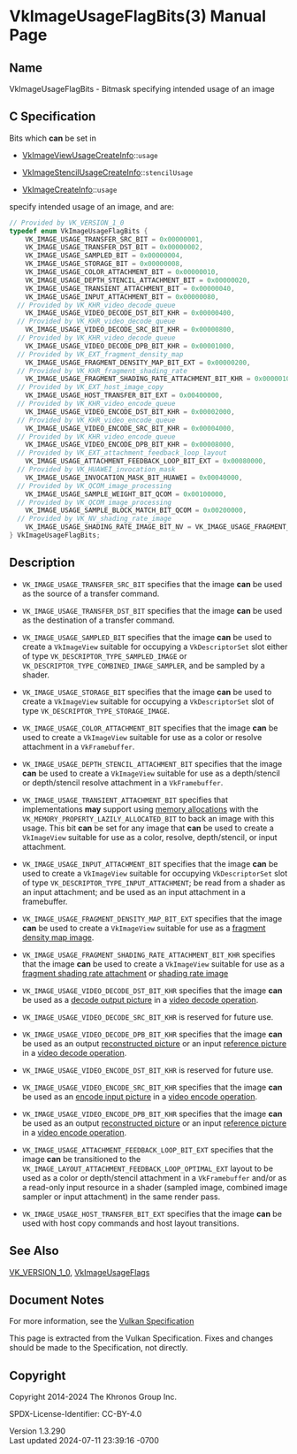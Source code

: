 # VkImageUsageFlagBits(3) Manual Page

## Name

VkImageUsageFlagBits - Bitmask specifying intended usage of an image



## <a href="#_c_specification" class="anchor"></a>C Specification

Bits which **can** be set in

- [VkImageViewUsageCreateInfo](https://registry.khronos.org/vulkan/specs/1.3-extensions/man/html/VkImageViewUsageCreateInfo.html)::`usage`

- [VkImageStencilUsageCreateInfo](https://registry.khronos.org/vulkan/specs/1.3-extensions/man/html/VkImageStencilUsageCreateInfo.html)::`stencilUsage`

- [VkImageCreateInfo](https://registry.khronos.org/vulkan/specs/1.3-extensions/man/html/VkImageCreateInfo.html)::`usage`

specify intended usage of an image, and are:

``` c
// Provided by VK_VERSION_1_0
typedef enum VkImageUsageFlagBits {
    VK_IMAGE_USAGE_TRANSFER_SRC_BIT = 0x00000001,
    VK_IMAGE_USAGE_TRANSFER_DST_BIT = 0x00000002,
    VK_IMAGE_USAGE_SAMPLED_BIT = 0x00000004,
    VK_IMAGE_USAGE_STORAGE_BIT = 0x00000008,
    VK_IMAGE_USAGE_COLOR_ATTACHMENT_BIT = 0x00000010,
    VK_IMAGE_USAGE_DEPTH_STENCIL_ATTACHMENT_BIT = 0x00000020,
    VK_IMAGE_USAGE_TRANSIENT_ATTACHMENT_BIT = 0x00000040,
    VK_IMAGE_USAGE_INPUT_ATTACHMENT_BIT = 0x00000080,
  // Provided by VK_KHR_video_decode_queue
    VK_IMAGE_USAGE_VIDEO_DECODE_DST_BIT_KHR = 0x00000400,
  // Provided by VK_KHR_video_decode_queue
    VK_IMAGE_USAGE_VIDEO_DECODE_SRC_BIT_KHR = 0x00000800,
  // Provided by VK_KHR_video_decode_queue
    VK_IMAGE_USAGE_VIDEO_DECODE_DPB_BIT_KHR = 0x00001000,
  // Provided by VK_EXT_fragment_density_map
    VK_IMAGE_USAGE_FRAGMENT_DENSITY_MAP_BIT_EXT = 0x00000200,
  // Provided by VK_KHR_fragment_shading_rate
    VK_IMAGE_USAGE_FRAGMENT_SHADING_RATE_ATTACHMENT_BIT_KHR = 0x00000100,
  // Provided by VK_EXT_host_image_copy
    VK_IMAGE_USAGE_HOST_TRANSFER_BIT_EXT = 0x00400000,
  // Provided by VK_KHR_video_encode_queue
    VK_IMAGE_USAGE_VIDEO_ENCODE_DST_BIT_KHR = 0x00002000,
  // Provided by VK_KHR_video_encode_queue
    VK_IMAGE_USAGE_VIDEO_ENCODE_SRC_BIT_KHR = 0x00004000,
  // Provided by VK_KHR_video_encode_queue
    VK_IMAGE_USAGE_VIDEO_ENCODE_DPB_BIT_KHR = 0x00008000,
  // Provided by VK_EXT_attachment_feedback_loop_layout
    VK_IMAGE_USAGE_ATTACHMENT_FEEDBACK_LOOP_BIT_EXT = 0x00080000,
  // Provided by VK_HUAWEI_invocation_mask
    VK_IMAGE_USAGE_INVOCATION_MASK_BIT_HUAWEI = 0x00040000,
  // Provided by VK_QCOM_image_processing
    VK_IMAGE_USAGE_SAMPLE_WEIGHT_BIT_QCOM = 0x00100000,
  // Provided by VK_QCOM_image_processing
    VK_IMAGE_USAGE_SAMPLE_BLOCK_MATCH_BIT_QCOM = 0x00200000,
  // Provided by VK_NV_shading_rate_image
    VK_IMAGE_USAGE_SHADING_RATE_IMAGE_BIT_NV = VK_IMAGE_USAGE_FRAGMENT_SHADING_RATE_ATTACHMENT_BIT_KHR,
} VkImageUsageFlagBits;
```

## <a href="#_description" class="anchor"></a>Description

- `VK_IMAGE_USAGE_TRANSFER_SRC_BIT` specifies that the image **can** be
  used as the source of a transfer command.

- `VK_IMAGE_USAGE_TRANSFER_DST_BIT` specifies that the image **can** be
  used as the destination of a transfer command.

- `VK_IMAGE_USAGE_SAMPLED_BIT` specifies that the image **can** be used
  to create a `VkImageView` suitable for occupying a `VkDescriptorSet`
  slot either of type `VK_DESCRIPTOR_TYPE_SAMPLED_IMAGE` or
  `VK_DESCRIPTOR_TYPE_COMBINED_IMAGE_SAMPLER`, and be sampled by a
  shader.

- `VK_IMAGE_USAGE_STORAGE_BIT` specifies that the image **can** be used
  to create a `VkImageView` suitable for occupying a `VkDescriptorSet`
  slot of type `VK_DESCRIPTOR_TYPE_STORAGE_IMAGE`.

- `VK_IMAGE_USAGE_COLOR_ATTACHMENT_BIT` specifies that the image **can**
  be used to create a `VkImageView` suitable for use as a color or
  resolve attachment in a `VkFramebuffer`.

- `VK_IMAGE_USAGE_DEPTH_STENCIL_ATTACHMENT_BIT` specifies that the image
  **can** be used to create a `VkImageView` suitable for use as a
  depth/stencil or depth/stencil resolve attachment in a
  `VkFramebuffer`.

- `VK_IMAGE_USAGE_TRANSIENT_ATTACHMENT_BIT` specifies that
  implementations **may** support using <a
  href="https://registry.khronos.org/vulkan/specs/1.3-extensions/html/vkspec.html#memory"
  target="_blank" rel="noopener">memory allocations</a> with the
  `VK_MEMORY_PROPERTY_LAZILY_ALLOCATED_BIT` to back an image with this
  usage. This bit **can** be set for any image that **can** be used to
  create a `VkImageView` suitable for use as a color, resolve,
  depth/stencil, or input attachment.

- `VK_IMAGE_USAGE_INPUT_ATTACHMENT_BIT` specifies that the image **can**
  be used to create a `VkImageView` suitable for occupying
  `VkDescriptorSet` slot of type `VK_DESCRIPTOR_TYPE_INPUT_ATTACHMENT`;
  be read from a shader as an input attachment; and be used as an input
  attachment in a framebuffer.

- `VK_IMAGE_USAGE_FRAGMENT_DENSITY_MAP_BIT_EXT` specifies that the image
  **can** be used to create a `VkImageView` suitable for use as a <a
  href="https://registry.khronos.org/vulkan/specs/1.3-extensions/html/vkspec.html#fragmentdensitymapops"
  target="_blank" rel="noopener">fragment density map image</a>.

- `VK_IMAGE_USAGE_FRAGMENT_SHADING_RATE_ATTACHMENT_BIT_KHR` specifies
  that the image **can** be used to create a `VkImageView` suitable for
  use as a <a
  href="https://registry.khronos.org/vulkan/specs/1.3-extensions/html/vkspec.html#primsrast-fragment-shading-rate-attachment"
  target="_blank" rel="noopener">fragment shading rate attachment</a> or
  <a
  href="https://registry.khronos.org/vulkan/specs/1.3-extensions/html/vkspec.html#primsrast-shading-rate-image"
  target="_blank" rel="noopener">shading rate image</a>

- `VK_IMAGE_USAGE_VIDEO_DECODE_DST_BIT_KHR` specifies that the image
  **can** be used as a <a
  href="https://registry.khronos.org/vulkan/specs/1.3-extensions/html/vkspec.html#decode-output-picture"
  target="_blank" rel="noopener">decode output picture</a> in a <a
  href="https://registry.khronos.org/vulkan/specs/1.3-extensions/html/vkspec.html#video-decode-operations"
  target="_blank" rel="noopener">video decode operation</a>.

- `VK_IMAGE_USAGE_VIDEO_DECODE_SRC_BIT_KHR` is reserved for future use.

- `VK_IMAGE_USAGE_VIDEO_DECODE_DPB_BIT_KHR` specifies that the image
  **can** be used as an output <a
  href="https://registry.khronos.org/vulkan/specs/1.3-extensions/html/vkspec.html#reconstructed-picture"
  target="_blank" rel="noopener">reconstructed picture</a> or an input
  <a
  href="https://registry.khronos.org/vulkan/specs/1.3-extensions/html/vkspec.html#reference-picture"
  target="_blank" rel="noopener">reference picture</a> in a <a
  href="https://registry.khronos.org/vulkan/specs/1.3-extensions/html/vkspec.html#video-decode-operations"
  target="_blank" rel="noopener">video decode operation</a>.

- `VK_IMAGE_USAGE_VIDEO_ENCODE_DST_BIT_KHR` is reserved for future use.

- `VK_IMAGE_USAGE_VIDEO_ENCODE_SRC_BIT_KHR` specifies that the image
  **can** be used as an <a
  href="https://registry.khronos.org/vulkan/specs/1.3-extensions/html/vkspec.html#encode-input-picture"
  target="_blank" rel="noopener">encode input picture</a> in a <a
  href="https://registry.khronos.org/vulkan/specs/1.3-extensions/html/vkspec.html#video-encode-operations"
  target="_blank" rel="noopener">video encode operation</a>.

- `VK_IMAGE_USAGE_VIDEO_ENCODE_DPB_BIT_KHR` specifies that the image
  **can** be used as an output <a
  href="https://registry.khronos.org/vulkan/specs/1.3-extensions/html/vkspec.html#reconstructed-picture"
  target="_blank" rel="noopener">reconstructed picture</a> or an input
  <a
  href="https://registry.khronos.org/vulkan/specs/1.3-extensions/html/vkspec.html#reference-picture"
  target="_blank" rel="noopener">reference picture</a> in a <a
  href="https://registry.khronos.org/vulkan/specs/1.3-extensions/html/vkspec.html#video-encode-operations"
  target="_blank" rel="noopener">video encode operation</a>.

- `VK_IMAGE_USAGE_ATTACHMENT_FEEDBACK_LOOP_BIT_EXT` specifies that the
  image **can** be transitioned to the
  `VK_IMAGE_LAYOUT_ATTACHMENT_FEEDBACK_LOOP_OPTIMAL_EXT` layout to be
  used as a color or depth/stencil attachment in a `VkFramebuffer`
  and/or as a read-only input resource in a shader (sampled image,
  combined image sampler or input attachment) in the same render pass.

- `VK_IMAGE_USAGE_HOST_TRANSFER_BIT_EXT` specifies that the image
  **can** be used with host copy commands and host layout transitions.

## <a href="#_see_also" class="anchor"></a>See Also

[VK_VERSION_1_0](https://registry.khronos.org/vulkan/specs/1.3-extensions/man/html/VK_VERSION_1_0.html),
[VkImageUsageFlags](https://registry.khronos.org/vulkan/specs/1.3-extensions/man/html/VkImageUsageFlags.html)

## <a href="#_document_notes" class="anchor"></a>Document Notes

For more information, see the <a
href="https://registry.khronos.org/vulkan/specs/1.3-extensions/html/vkspec.html#VkImageUsageFlagBits"
target="_blank" rel="noopener">Vulkan Specification</a>

This page is extracted from the Vulkan Specification. Fixes and changes
should be made to the Specification, not directly.

## <a href="#_copyright" class="anchor"></a>Copyright

Copyright 2014-2024 The Khronos Group Inc.

SPDX-License-Identifier: CC-BY-4.0

Version 1.3.290  
Last updated 2024-07-11 23:39:16 -0700
